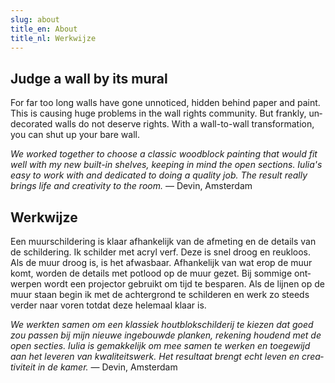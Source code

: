 ```yaml
---
slug: about
title_en: About
title_nl: Werkwijze
---
```


<div class="md" lang="en">

## Judge a wall by its mural

For far too long walls have gone unnoticed, hidden behind paper and paint. This is causing huge problems in the wall rights community. But frankly, undecorated walls do not deserve rights. With a wall-to-wall transformation, you can shut up your bare wall.

*We worked together to choose a classic woodblock painting that would fit well with my new built-in shelves, keeping in mind the open sections. Iulia's easy to work with and dedicated to doing a quality job. The result really brings life and creativity to the room.* — Devin, Amsterdam

</div>

<div class="md" lang="nl">

## Werkwijze
Een muurschildering is klaar afhankelijk van de afmeting en de details van de schildering. Ik schilder met acryl verf. Deze is snel droog en reukloos. Als de muur droog is, is het afwasbaar. Afhankelijk van wat erop de muur komt, worden de details met potlood op de muur gezet. Bij sommige ontwerpen wordt een projector gebruikt om tijd te besparen. Als de lijnen op de muur staan begin ik met de achtergrond te schilderen en werk zo steeds verder naar voren totdat deze helemaal klaar is.

*We werkten samen om een klassiek houtblokschilderij te kiezen dat goed zou passen bij mijn nieuwe ingebouwde planken, rekening houdend met de open secties. Iulia is gemakkelijk om mee samen te werken en toegewijd aan het leveren van kwaliteitswerk. Het resultaat brengt echt leven en creativiteit in de kamer.* — Devin, Amsterdam

</div>

